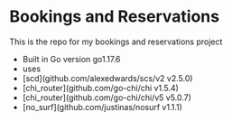 # Bookings and Reservations

This is the repo for my bookings and reservations project

- Built in Go version go1.17.6 
- uses 
-	[scd](github.com/alexedwards/scs/v2 v2.5.0) 
-	[chi_router](github.com/go-chi/chi v1.5.4) 
-	[chi_router](github.com/go-chi/chi/v5 v5.0.7)
-	[no_surf](github.com/justinas/nosurf v1.1.1)     